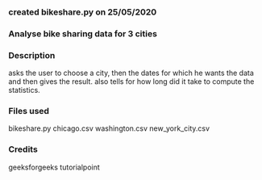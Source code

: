 ###  created bikeshare.py on 25/05/2020
 

### Analyse bike sharing data for 3 cities


### Description
asks the user to choose a city, then the dates for which he wants the data and then gives the result. also tells for how long did it take to compute the statistics.

### Files used
bikeshare.py
chicago.csv
washington.csv
new_york_city.csv

### Credits
geeksforgeeks
tutorialpoint